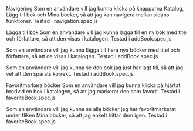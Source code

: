 Navigering
Som en användare vill jag kunna klicka på knapparna Katalog, Lägg till bok och Mina böcker, så att jag kan navigera mellan sidans funktioner.
Testad i navigation.spec.js

Lägga till bok
Som en användare vill jag kunna lägga till en ny bok med titel och författare, så att den visas i katalogen.
Testad i addBook.spec.js

Som en användare vill jag kunna lägga till flera nya böcker med titel och författare, så att de visas i katalogen.
Testad i addBook.spec.js

Som en användare vill jag kunna se den bok jag just har lagt till, så att jag vet att den sparats korrekt.
Testad i addBook.spec.js

Favoritmarkera böcker
Som en användare vill jag kunna klicka på hjärtat bredvid en bok i katalogen, så att jag markerar den som favorit.
Testad i favoriteBook.spec.js

Som en användare vill jag kunna se alla böcker jag har favoritmarkerat under fliken Mina böcker, så att jag enkelt hittar dem igen.
Testad i favoriteBook.spec.js